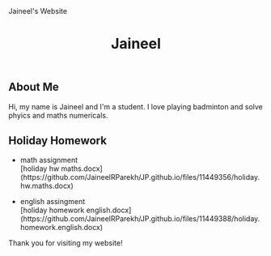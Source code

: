 <html>
<head>
	Jaineel's Website
	<link rel="stylesheet" type="text/css" href="style.css">
</head>
<body>
	<header>
		<h1>Jaineel</h1>
	</header>
	<main>
		<section>
			<h2>About Me</h2>
			<p>Hi, my name is Jaineel and I'm a student. I love playing badminton and solve phyics and maths numericals.</p>
		</section>
		<section>
			<h2>Holiday Homework</h2>
			<ul>
				<li> math assignment</li>
				[holiday hw maths.docx](https://github.com/JaineelRParekh/JP.github.io/files/11449356/holiday.hw.maths.docx)</ul>
			<ul>
				<li>english assingment</li>
				[holiday homework english.docx](https://github.com/JaineelRParekh/JP.github.io/files/11449388/holiday.homework.english.docx)</ul></section>
	</main>
	<footer>
		<p>Thank you for visiting my website!</p>
	</footer>
</body>
</html>
